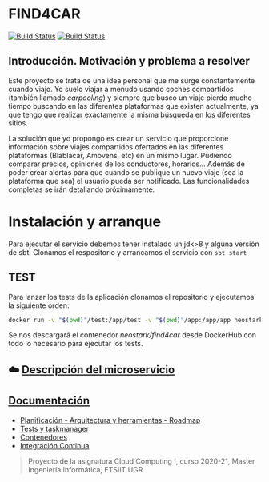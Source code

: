 # FIND4CAR

[![Build Status](https://travis-ci.com/Neo-Stark/FIND4CAR.svg?branch=main)](https://travis-ci.com/Neo-Stark/FIND4CAR)
[![Build Status](https://circleci.com/gh/Neo-Stark/FIND4CAR.svg?style=svg)](https://app.circleci.com/pipelines/github/Neo-Stark/FIND4CAR)

## Introducción. Motivación y problema a resolver

Este proyecto se trata de una idea personal que me surge constantemente cuando viajo. Yo suelo viajar a menudo usando coches compartidos (también llamado _carpooling_) y siempre que busco un viaje pierdo mucho tiempo buscando en las diferentes plataformas que existen actualmente, ya que tengo que realizar exactamente la misma búsqueda en los diferentes sitios.

La solución que yo propongo es crear un servicio que proporcione información sobre viajes compartidos ofertados en las diferentes plataformas (Blablacar, Amovens, etc) en un mismo lugar. Pudiendo comparar precios, opiniones de los conductores, horarios... Además de poder crear alertas para que cuando se publique un nuevo viaje (sea la plataforma que sea) el usuario pueda ser notificado. Las funcionalidades completas se irán detallando próximamente.

# Instalación y arranque

Para ejecutar el servicio debemos tener instalado un jdk>8 y alguna versión de sbt. Clonamos el respositorio y arrancamos 
el servicio con `sbt start`

## TEST

Para lanzar los tests de la aplicación clonamos el repositorio y ejecutamos la siguiente orden:

```bash
docker run -v "$(pwd)"/test:/app/test -v "$(pwd)"/app:/app/app neostark/find4car
```

Se nos descargará el contenedor _neostark/find4car_ desde DockerHub con todo lo necesario para ejecutar los tests. 

## :cloud: [Descripción del microservicio](/docs/microservicio.md) 

## [Documentación](http://neostark.wtf/FIND4CAR "Enlace a documentación adicional")

- [Planificación - Arquitectura y herramientas - Roadmap](/docs/planificacion.md)
- [Tests y taskmanager](/docs/tests-sbt.md)
- [Contenedores](/docs/contenedores.md)
- [Integración Continua](/docs/CI.md)

> Proyecto de la asignatura Cloud Computing I, curso 2020-21, Master Ingeniería Informática, ETSIIT UGR
